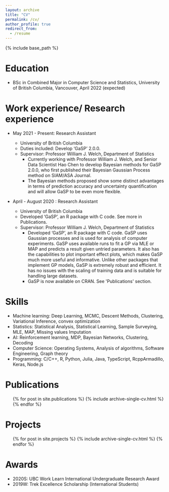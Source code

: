 ```yaml
---
layout: archive
title: "CV"
permalink: /cv/
author_profile: true
redirect_from:
  - /resume
---
```


{% include base_path %}

Education
======
* BSc in Combined Major in Computer Science and Statistics, University of British Columbia, Vancouver, April 2022 (expected)

Work experience/ Research experience
======

* May 2021 - Present: Research Assistant
  * University of British Columbia
  * Duties included: Develop ‘GaSP’ 2.0.0. 
  * Supervisor: Professor William J. Welch, Department of Statistics
    *	Currently working with Professor William J. Welch, and Senior Data Scientist Hao Chen to develop Bayesian methods for GaSP 2.0.0, who first published their Bayesian Gaussian Process method on SIAM/ASA Journal.
    * The Bayesian methods proposed show some distinct advantages in terms of prediction accuracy and uncertainty quantification and will allow GaSP to be even more flexible. 

* April - August 2020 : Research Assistant
  * University of British Columbia
  * Developed ‘GaSP’, an R package with C code. See more in Publications.
  * Supervisor: Professor William J. Welch, Department of Statistics
    * Developed ‘GaSP’, an R package with C code. GaSP uses Gaussian processes and is used for analysis of computer experiments. GaSP uses available runs to fit a GP via MLE or MAP and predicts a result given untried parameters. It also has the capabilities to plot important effect plots, which makes GaSP much more useful and informative. Unlike other packages that implement GP models, GaSP is extremely robust and efficient. It has no issues with the scaling of training data and is suitable for handling large datasets.
    *	GaSP is now available on CRAN. See 'Publications' section.

  
Skills
======
* Machine learning: Deep Learning, MCMC, Descent Methods, Clustering, Variational Inference, convex optimization
* Statistics: Statistical Analysis, Statistical Learning, Sample Surveying, MLE, MAP, Missing values Imputation
* AI: Reinforcement learning, MDP, Bayesian Networks, Clustering, Decoding
* Computer Science: Operating Systems, Analysis of algorithms, Software Engineering, Graph theory
* Programming: C/C++, R, Python, Julia, Java, TypeScript, RcppArmadillo, Keras, Node.js

Publications
======
  <ul>{% for post in site.publications %}
    {% include archive-single-cv.html %}
  {% endfor %}</ul>
  
Projects
======
  <ul>{% for post in site.projects %}
    {% include archive-single-cv.html %}
  {% endfor %}</ul>
  
Awards
======
* 2020S: UBC Work Learn International Undergraduate Research Award 
* 2019W: Trek Excellence Scholarship (International Students)
